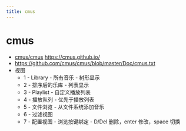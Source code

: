 ```yaml
---
title: cmus
---
```


# cmus

- [cmus/cmus](https://github.com/cmus/cmus)
  https://cmus.github.io/
- https://github.com/cmus/cmus/blob/master/Doc/cmus.txt
- 视图
  - 1 - Library - 所有音乐 - 树形显示
  - 2 - 排序后的乐库 - 列表显示
  - 3 - Playlist - 自定义播放列表
  - 4 - 播放队列 - 优先于播放列表
  - 5 - 文件浏览 - 从文件系统添加音乐
  - 6 - 过滤视图
  - 7 - 配置视图 - 浏览按键绑定 - D/Del 删除，enter 修改，space 切换
